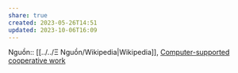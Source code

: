 ```yaml
---
share: true
created: 2023-05-26T14:51
updated: 2023-10-06T16:09
---
```

Nguồn:: [[../../Ξ Nguồn/Wikipedia|Wikipedia]], [Computer-supported cooperative work](https://en.wikipedia.org/wiki/Computer-supported_cooperative_work#Standardization_in_information_infrastructure)

